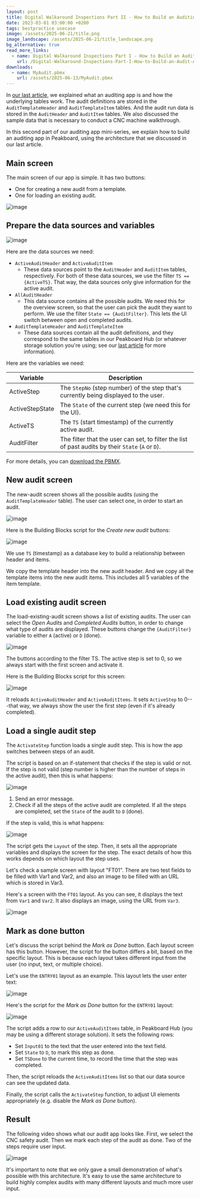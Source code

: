 ```yaml
---
layout: post
title: Digital Walkaround Inspections Part II - How to Build an Auditing App
date: 2023-03-01 03:00:00 +0200
tags: bestpractice usecase
image: /assets/2025-06-21/title.png
image_landscape: /assets/2025-06-21/title_landscape.png
bg_alternative: true
read_more_links:
  - name: Digital Walkaround Inspections Part I - How to Build an Auditing App
    url: /Digital-Walkaround-Inspections-Part-I-How-to-Build-an-Audit-App.html
downloads:
  - name: MyAudit.pbmx
    url: /assets/2025-06-13/MyAudit.pbmx
---
```

In [our last article](/Digital-Walkaround-Inspections-Part-I-How-to-Build-an-Audit-App.html), we explained what an auditing app is and how the underlying tables work. The audit definitions are stored in the `AuditTemplateHeader` and `AuditTemplateItem` tables. And the audit run data is stored in the `AuditHeader` and `AuditItem` tables. We also discussed the sample data that is necessary to conduct a CNC machine walkthrough.

In this second part of our auditing app mini-series, we explain how to build an auditing app in Peakboard, using the architecture that we discussed in our last article.

## Main screen

The main screen of our app is simple. It has two buttons:
* One for creating a new audit from a template.
* One for loading an existing audit.

![image](/assets/2025-06-21/010.png)

## Prepare the data sources and variables

![image](/assets/2025-06-21/020.png)

Here are the data sources we need:

- `ActiveAuditHeader` and `ActiveAuditItem`
    * These data sources point to the `AuditHeader` and `AuditItem` tables, respectively. For both of these data sources, we use the filter `TS == {ActiveTS}`. That way, the data sources only give information for the active audit.
- `AllAuditHeader`
    * This data source contains all the possible audits. We need this for the overview screen, so that the user can pick the audit they want to perform. We use the filter `State == {AuditFilter}`. This lets the UI switch between open and completed audits.
- `AuditTemplateHeader` and `AuditTemplateItem`
    * These data sources contain all the audit definitions, and they correspond to the same tables in our Peakboard Hub (or whatever storage solution you're using; see our [last article](/Digital-Walkaround-Inspections-Part-I-How-to-Build-an-Audit-App.html) for more information).

Here are the variables we need:

| Variable        | Description |
| --------------- | ----------- |
| ActiveStep      | The `StepNo` (step number) of the step that's currently being displayed to the user. |
| ActiveStepState | The `State` of the current step (we need this for the UI). |
| ActiveTS        | The `TS` (start timestamp) of the currently active audit. |
| AuditFilter     | The filter that the user can set, to filter the list of past audits by their `State` (`A` or `D`). |

For more details, you can [download the PBMX](/assets/2025-06-13/MyAudit.pbmx).

## New audit screen

The new-audit screen shows all the possible audits (using the `AuditTemplateHeader` table). The user can select one, in order to start an audit.

![image](/assets/2025-06-21/030.png)

Here is the Building Blocks script for the *Create new audit* buttons:

![image](/assets/2025-06-21/040.png)

We use `TS` (timestamp) as a database key to build a relationship between header and items.

We copy the template header into the new audit header. And we copy all the template items into the new audit items. This includes all 5 variables of the item template.

## Load existing audit screen

The load-existing-audit screen shows a list of existing audits. The user can select the *Open Audits* and *Completed Audits* button, in order to change what type of audits are displayed. These buttons change the `{AuditFilter}` variable to either `A` (active) or `D` (done).

![image](/assets/2025-06-21/050.png)

The buttons according to the filter TS. The active step is set to 0, so we always start with the first screen and activate it.

Here is the Building Blocks script for this screen:

![image](/assets/2025-06-21/060.png)

It reloads `ActiveAuditHeader` and `ActiveAuditItems`. It sets `ActiveStep` to 0---that way, we always show the user the first step (even if it's already completed).

## Load a single audit step

The `ActivateStep` function loads a single audit step. This is how the app switches between steps of an audit.

The script is based on an if-statement that checks if the step is valid or not. If the step is not valid (step number is higher than the number of steps in the active audit), then this is what happens:

![image](/assets/2025-06-21/070.png)

1. Send an error message.
2. Check if all the steps of the active audit are completed. If all the steps are completed, set the `State` of the audit to `D` (done).

If the step is valid, this is what happens:

![image](/assets/2025-06-21/071.png)

The script gets the `Layout` of the step. Then, it sets all the appropriate variables and displays the screen for the step. The exact details of how this works depends on which layout the step uses.

Let's check a sample screen with layout "FT01". There are two test fields to be filled with Var1 and Var2, and also an image to be filled with an URL which is stored in Var3.

Here's a screen with the `FT01` layout. As you can see, it displays the text from `Var1` and `Var2`. It also displays an image, using the URL from `Var3`.

![image](/assets/2025-06-21/080.png)

## Mark as done button

Let's discuss the script behind the *Mark as Done* button. Each layout screen has this button. However, the script for the button differs a bit, based on the specific layout. This is because each layout takes different input from the user (no input, text, or multiple choice).

Let's use the `ENTRY01` layout as an example. This layout lets the user enter text:

![image](/assets/2025-06-21/090.png)

Here's the script for the *Mark as Done* button for the `ENTRY01` layout:

![image](/assets/2025-06-21/100.png)

The script adds a row to our `ActiveAuditItems` table, in Peakboard Hub (you may be using a different storage solution). It sets the following rows:
* Set `Input01` to the text that the user entered into the text field.
* Set `State` to  `D`, to mark this step as done.
* Set `TSDone` to the current time, to record the time that the step was completed.

Then, the script reloads the `ActiveAuditItems` list so that our data source can see the updated data.

Finally, the script calls the `ActivateStep` function, to adjust UI elements appropriately (e.g. disable the *Mark as Done* button).

## Result

The following video shows what our audit app looks like. First, we select the CNC safety audit. Then we mark each step of the audit as done. Two of the steps require user input.

![image](/assets/2025-06-21/result.gif)

It's important to note that we only gave a small demonstration of what's possible with this architecture. It's easy to use the same architecture to build highly complex audits with many different layouts and much more user input.
